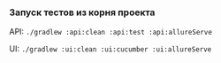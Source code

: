 ### Запуск тестов из корня проекта
API: ```./gradlew :api:clean :api:test :api:allureServe```

UI: ```./gradlew :ui:clean :ui:cucumber :ui:allureServe```
